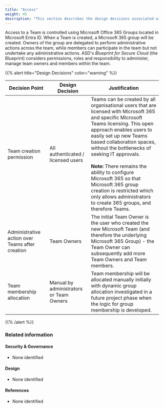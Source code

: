```yaml
---
title: "Access"
weight: 45
description: "This section describes the design decisions associated with Teams Access for system(s) built using ASD's Blueprint for Secure Cloud."
---
```


Access to a Team is controlled using Microsoft Office 365 Groups located in Microsoft Entra ID. When a Team is created, a Microsoft 365 group will be created. Owners of the group are delegated to perform administrative actions across the team, while members can participate in the team but not undertake any administrative actions. ASD's *Blueprint for Secure Cloud* (the Blueprint) considers permissions, roles and responsibility to administer, manage team owners and members within the team.

{{% alert title="Design Decisions" color="warning" %}}

| Decision Point                                  | Design Decision                         | Justification                                                                                                                                                                                                                                                                                                                                                                                                                                                                       |
|-------------------------------------------------|-----------------------------------------|-------------------------------------------------------------------------------------------------------------------------------------------------------------------------------------------------------------------------------------------------------------------------------------------------------------------------------------------------------------------------------------------------------------------------------------------------------------------------------------|
| Team creation permission                        | All authenticated / licensed users      | Teams can be created by all organisational users that are licensed with Microsoft 365 and specific Microsoft Teams licensing. This open approach enables users to easily set up new Teams based collaboration spaces, without the bottlenecks of seeking IT approvals.<br><br>**Note:** There remains the ability to configure Microsoft 365 so that Microsoft 365 group creation is restricted which only allows administrators to create 365 groups, and therefore Teams. |
| Administrative action over Teams after creation | Team Owners                             | The initial Team Owner is the user who created the new Microsoft Team (and therefore the underlying Microsoft 365 Group) - the Team Owner can subsequently add more Team Owners and Team members.                                                                                                                                                                                                                                                                                   |
| Team membership allocation                      | Manual by administrators or Team Owners | Team membership will be allocated manually initially with dynamic group allocation investigated in a future project phase when the logic for group membership is developed.                                                                                                                                                                                                                                                                                                         |

{{% /alert %}}

### Related information

#### Security & Governance

* None identified

#### Design

* None identified

#### References

* None identified